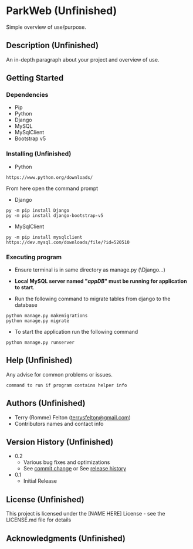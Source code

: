 # ParkWeb (Unfinished)

Simple overview of use/purpose.

## Description (Unfinished)

An in-depth paragraph about your project and overview of use.

## Getting Started

### Dependencies

- Pip
- Python
- Django
- MySQL
- MySqlClient
- Bootstrap v5

### Installing (Unfinished)

* Python

```
https://www.python.org/downloads/
```

From here open the command prompt

* Django

```
py -m pip install Django
py -m pip install django-bootstrap-v5
```

* MySqlClient

```
py -m pip install mysqlclient
https://dev.mysql.com/downloads/file/?id=520510
```

### Executing program

* Ensure terminal is in same directory as manage.py (\Django\...)

* <b>Local MySQL server named "<i>appDB</i>" must be running for application to start</b>.

* Run the following command to migrate tables from django to the database

```
python manage.py makemigrations
python manage.py migrate
```

* To start the application run the following command

```
python manage.py runserver
```

## Help (Unfinished)

Any advise for common problems or issues.

```
command to run if program contains helper info
```

## Authors (Unfinished)

- Terry (Romme) Felton (terrysfelton@gmail.com)
- Contributors names and contact info

## Version History (Unfinished)

* 0.2
    * Various bug fixes and optimizations
    * See [commit change]() or See [release history]()
* 0.1
    * Initial Release

## License (Unfinished)

This project is licensed under the [NAME HERE] License - see the LICENSE.md file for details

## Acknowledgments (Unfinished)
